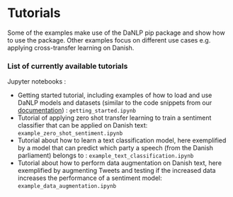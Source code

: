 Tutorials
=========

Some of the examples make use of the DaNLP pip package and show how to use the 
package. Other examples focus on different use cases e.g. applying cross-transfer 
learning on Danish. 

### List of currently available tutorials

Jupyter notebooks : 
- Getting started tutorial, including examples of how to load and use DaNLP models and datasets (similar to the code snippets from our [documentation](https://danlp-alexandra.readthedocs.io/en/latest/index.html)) : `getting_started.ipynb`
- Tutorial of applying zero shot transfer learning to train a sentiment 
   classifier that can be applied on Danish text:
   `example_zero_shot_sentiment.ipynb`
- Tutorial about how to learn a text classification model, 
    here exemplified by a model that can predict which party a speech 
    (from the Danish parliament) belongs to : `example_text_classification.ipynb`
- Tutorial about how to perform data augmentation on Danish text, 
    here exemplified by augmenting Tweets and testing if the increased data 
    increases the performance of a sentiment model: `example_data_augmentation.ipynb`
   
